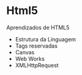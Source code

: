 # Html5
Aprendizados de HTML5

<ul>
  <li>Estrutura da Linguagem</li>
  <li>Tags reservadas</li>
  <li>Canvas</li>
  <li>Web Works</li>
  <li>XMLHttpRequest</li>
 </ul>
